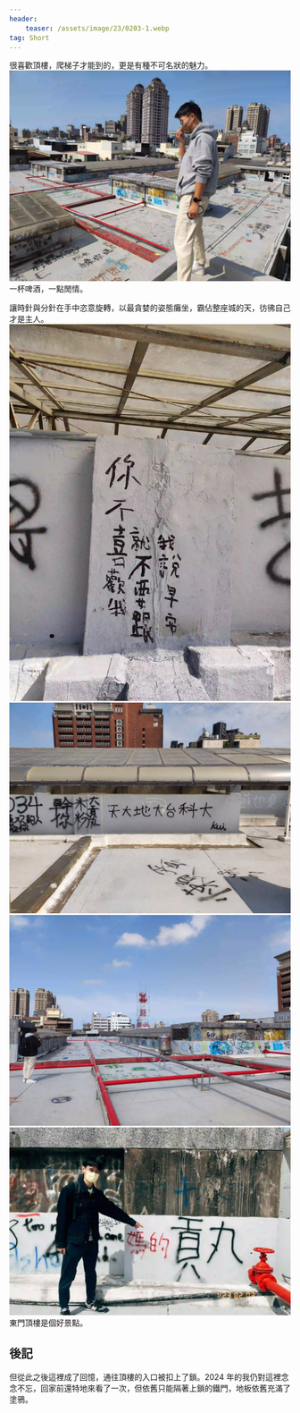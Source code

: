 ```yaml
---
header:
    teaser: /assets/image/23/0203-1.webp
tag: Short
---
```

很喜歡頂樓，爬梯子才能到的，更是有種不可名狀的魅力。
![i](/assets/image/23/0203-1.webp)
一杯啤酒，一點閒情。

讓時針與分針在手中恣意旋轉，以最貪婪的姿態癱坐，霸佔整座城的天，彷彿自己才是主人。
![i](/assets/image/23/0203-2.webp)
![i](/assets/image/23/0203-3.webp)
![i](/assets/image/23/0203-4.webp)
![i](/assets/image/23/0203-5.webp)
東門頂樓是個好景點。

## 後記

但從此之後這裡成了回憶，通往頂樓的入口被扣上了鎖。2024 年的我仍對這裡念念不忘，回家前還特地來看了一次，但依舊只能隔著上鎖的鐵門，地板依舊充滿了塗鴉。
